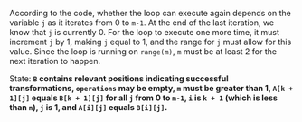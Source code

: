 According to the code, whether the loop can execute again depends on the variable `j` as it iterates from 0 to `m-1`. At the end of the last iteration, we know that `j` is currently 0. For the loop to execute one more time, it must increment `j` by 1, making `j` equal to 1, and the range for `j` must allow for this value. Since the loop is running on `range(m)`, `m` must be at least 2 for the next iteration to happen.

State: **`B` contains relevant positions indicating successful transformations, `operations` may be empty, `m` must be greater than 1, `A[k + 1][j]` equals `B[k + 1][j]` for all `j` from 0 to `m-1`, `i` is `k + 1` (which is less than `n`), `j` is 1, and `A[i][j]` equals `B[i][j]`.**